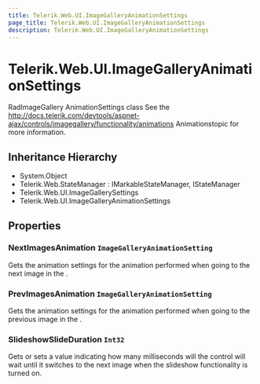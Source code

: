 ```yaml
---
title: Telerik.Web.UI.ImageGalleryAnimationSettings
page_title: Telerik.Web.UI.ImageGalleryAnimationSettings
description: Telerik.Web.UI.ImageGalleryAnimationSettings
---
```


# Telerik.Web.UI.ImageGalleryAnimationSettings

RadImageGallery AnimationSettings class
            See the http://docs.telerik.com/devtools/aspnet-ajax/controls/imagegallery/functionality/animations Animationstopic for more information.

## Inheritance Hierarchy

* System.Object
* Telerik.Web.StateManager : IMarkableStateManager, IStateManager
* Telerik.Web.UI.ImageGallerySettings
* Telerik.Web.UI.ImageGalleryAnimationSettings

## Properties

###  NextImagesAnimation `ImageGalleryAnimationSetting`

Gets the animation settings for the animation performed when going to the next image in the .

###  PrevImagesAnimation `ImageGalleryAnimationSetting`

Gets the animation settings for the animation performed when going to the previous image in the .

###  SlideshowSlideDuration `Int32`

Gets or sets a value indicating how many milliseconds will the 
            control will wait until it switches to the next image when the slideshow functionality is turned on.

